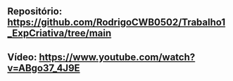 ## Repositório: https://github.com/RodrigoCWB0502/Trabalho1_ExpCriativa/tree/main

## Vídeo: https://www.youtube.com/watch?v=ABgo37_4J9E